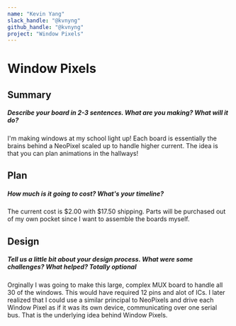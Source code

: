 ```yaml
---
name: "Kevin Yang"
slack_handle: "@kvnyng"
github_handle: "@kvnyng"
project: "Window Pixels"
---
```


# Window Pixels
## Summary
##### Describe your board in 2-3 sentences. What are you making? What will it do?
I'm making windows at my school light up! Each board is essentially the brains behind a NeoPixel scaled up to handle higher current. The idea is that you can plan animations in the hallways!

## Plan
##### How much is it going to cost? What's your timeline?
The current cost is $2.00 with $17.50 shipping. Parts will be purchased out of my own pocket since I want to assemble the boards myself.

## Design
##### Tell us a little bit about your design process. What were some challenges? What helped? ***Totally optional***
Orginally I was going to make this large, complex MUX board to handle all 30 of the windows. This would have required 12 pins and alot of ICs. I later  realized that I could use a similar principal to NeoPixels and drive each Window Pixel as if it was its own device, communicating over one serial bus. That is the underlying idea behind Window Pixels.
